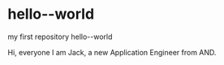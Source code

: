 # hello--world
my first repository hello--world

Hi, everyone
I am Jack, a new Application Engineer from AND.
